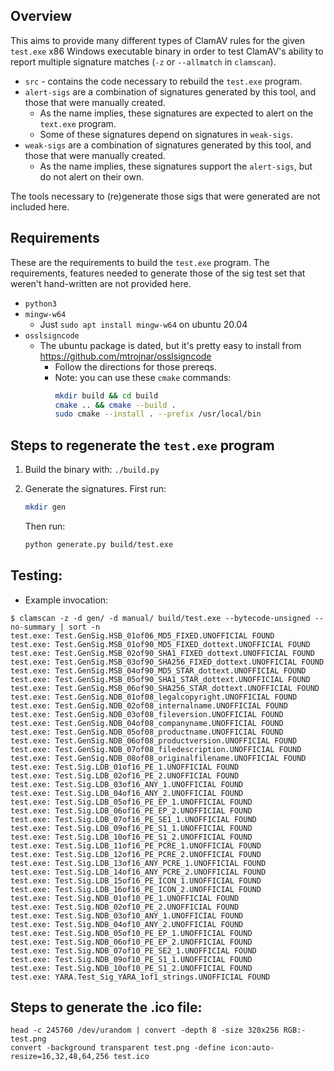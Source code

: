 ## Overview

This aims to provide many different types of ClamAV rules for the given `test.exe` x86 Windows executable binary in order to test ClamAV's ability to report multiple signature matches (`-z` or `--allmatch` in `clamscan`).

- `src` - contains the code necessary to rebuild the `test.exe` program.
- `alert-sigs` are a combination of signatures generated by this tool, and those that were manually created.
  - As the name implies, these signatures are expected to alert on the `text.exe` program.
  - Some of these signatures depend on signatures in `weak-sigs`.
- `weak-sigs` are a combination of signatures generated by this tool, and those that were manually created.
  - As the name implies, these signatures support the `alert-sigs`, but do not alert on their own.

The tools necessary to (re)generate those sigs that were generated are not included here.

## Requirements

These are the requirements to build the `test.exe` program.
The requirements, features needed to generate those of the sig test set that weren't hand-written are not provided here.

- `python3`
- `mingw-w64`
  - Just `sudo apt install mingw-w64` on ubuntu 20.04
- `osslsigncode`
  - The ubuntu package is dated, but it's pretty easy to install from https://github.com/mtrojnar/osslsigncode
    - Follow the directions for those prereqs.
    - Note: you can use these `cmake` commands:
      ```bash
      mkdir build && cd build
      cmake .. && cmake --build .
      sudo cmake --install . --prefix /usr/local/bin
      ```

## Steps to regenerate the `test.exe` program

1. Build the binary with: `./build.py`

2. Generate the signatures. First run:
   ```sh
   mkdir gen
   ```
   Then run:
   ```sh
   python generate.py build/test.exe
   ```

## Testing:
 - Example invocation:
```
$ clamscan -z -d gen/ -d manual/ build/test.exe --bytecode-unsigned --no-summary | sort -n
test.exe: Test.GenSig.HSB_01of06_MD5_FIXED.UNOFFICIAL FOUND
test.exe: Test.GenSig.MSB_01of90_MD5_FIXED_dottext.UNOFFICIAL FOUND
test.exe: Test.GenSig.MSB_02of90_SHA1_FIXED_dottext.UNOFFICIAL FOUND
test.exe: Test.GenSig.MSB_03of90_SHA256_FIXED_dottext.UNOFFICIAL FOUND
test.exe: Test.GenSig.MSB_04of90_MD5_STAR_dottext.UNOFFICIAL FOUND
test.exe: Test.GenSig.MSB_05of90_SHA1_STAR_dottext.UNOFFICIAL FOUND
test.exe: Test.GenSig.MSB_06of90_SHA256_STAR_dottext.UNOFFICIAL FOUND
test.exe: Test.GenSig.NDB_01of08_legalcopyright.UNOFFICIAL FOUND
test.exe: Test.GenSig.NDB_02of08_internalname.UNOFFICIAL FOUND
test.exe: Test.GenSig.NDB_03of08_fileversion.UNOFFICIAL FOUND
test.exe: Test.GenSig.NDB_04of08_companyname.UNOFFICIAL FOUND
test.exe: Test.GenSig.NDB_05of08_productname.UNOFFICIAL FOUND
test.exe: Test.GenSig.NDB_06of08_productversion.UNOFFICIAL FOUND
test.exe: Test.GenSig.NDB_07of08_filedescription.UNOFFICIAL FOUND
test.exe: Test.GenSig.NDB_08of08_originalfilename.UNOFFICIAL FOUND
test.exe: Test.Sig.LDB_01of16_PE_1.UNOFFICIAL FOUND
test.exe: Test.Sig.LDB_02of16_PE_2.UNOFFICIAL FOUND
test.exe: Test.Sig.LDB_03of16_ANY_1.UNOFFICIAL FOUND
test.exe: Test.Sig.LDB_04of16_ANY_2.UNOFFICIAL FOUND
test.exe: Test.Sig.LDB_05of16_PE_EP_1.UNOFFICIAL FOUND
test.exe: Test.Sig.LDB_06of16_PE_EP_2.UNOFFICIAL FOUND
test.exe: Test.Sig.LDB_07of16_PE_SE1_1.UNOFFICIAL FOUND
test.exe: Test.Sig.LDB_09of16_PE_S1_1.UNOFFICIAL FOUND
test.exe: Test.Sig.LDB_10of16_PE_S1_2.UNOFFICIAL FOUND
test.exe: Test.Sig.LDB_11of16_PE_PCRE_1.UNOFFICIAL FOUND
test.exe: Test.Sig.LDB_12of16_PE_PCRE_2.UNOFFICIAL FOUND
test.exe: Test.Sig.LDB_13of16_ANY_PCRE_1.UNOFFICIAL FOUND
test.exe: Test.Sig.LDB_14of16_ANY_PCRE_2.UNOFFICIAL FOUND
test.exe: Test.Sig.LDB_15of16_PE_ICON_1.UNOFFICIAL FOUND
test.exe: Test.Sig.LDB_16of16_PE_ICON_2.UNOFFICIAL FOUND
test.exe: Test.Sig.NDB_01of10_PE_1.UNOFFICIAL FOUND
test.exe: Test.Sig.NDB_02of10_PE_2.UNOFFICIAL FOUND
test.exe: Test.Sig.NDB_03of10_ANY_1.UNOFFICIAL FOUND
test.exe: Test.Sig.NDB_04of10_ANY_2.UNOFFICIAL FOUND
test.exe: Test.Sig.NDB_05of10_PE_EP_1.UNOFFICIAL FOUND
test.exe: Test.Sig.NDB_06of10_PE_EP_2.UNOFFICIAL FOUND
test.exe: Test.Sig.NDB_07of10_PE_SE2_1.UNOFFICIAL FOUND
test.exe: Test.Sig.NDB_09of10_PE_S1_1.UNOFFICIAL FOUND
test.exe: Test.Sig.NDB_10of10_PE_S1_2.UNOFFICIAL FOUND
test.exe: YARA.Test_Sig_YARA_1of1_strings.UNOFFICIAL FOUND
```

## Steps to generate the .ico file:
```
head -c 245760 /dev/urandom | convert -depth 8 -size 320x256 RGB:- test.png
convert -background transparent test.png -define icon:auto-resize=16,32,48,64,256 test.ico
```
